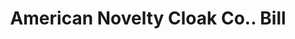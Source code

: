 ---
doi: 10.7916/D8GB3G33
date_other: '1890'
date_other_textual: 1890-1899
form: printed ephemera
genre:
- Invoices
name:
- American Novelty Cloak Co.
object_in_context_url: https://biggert.cul.columbia.edu/items/view/ave_biggert_00944
subject_hierarchical_geographic:
- New York, New York, United States
subject_name:
- American Novelty Cloak Co.
title: American Novelty Cloak Co.. Bill
sort_title: American Novelty Cloak Co.. Bill
call_number: ave_biggert_00944
coordinates:
- 40.71277777777778,-74.00583333333333
pid: ave_biggert_00944
identifiers: ave_biggert_00944
canvas_id: ldpd:396212
permalink: "/items/ave_biggert_00944/"
layout: iiif-image-page
---